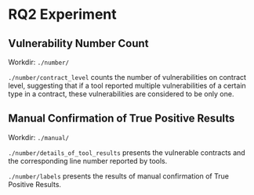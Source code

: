 # RQ2 Experiment

## Vulnerability Number Count

Workdir: `./number/`

`./number/contract_level` counts the number of vulnerabilities on contract level, suggesting that if a tool reported multiple vulnerabilities of a certain type in a contract, these vulnerabilities are considered to be only one.

## Manual Confirmation of True Positive Results

Workdir: `./manual/`

`./number/details_of_tool_results` presents the vulnerable contracts and the corresponding line number reported by tools.

`./number/labels` presents the results of manual confirmation of True Positive Results.